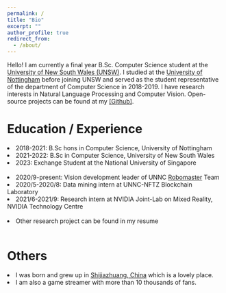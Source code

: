 ```yaml
---
permalink: /
title: "Bio"
excerpt: ""
author_profile: true
redirect_from:
  - /about/
---
```


Hello! I am currently a final year B.Sc. Computer Science student at the <a href="https://www.unsw.edu.au/">University of New South Wales (UNSW)</a>.
I studied at the <a href="https://www.nottingham.edu.cn/en/">University of Nottingham</a> before joining UNSW and served as the student representative of the department of Computer Science in 2018-2019.
I have research interests in Natural Language Processing and Computer Vision. Open-source projects can be found at my <a href='https://github.com/yueyifei0716'>[Github]</a>.

Education / Experience
======

<li> 2018-2021: B.Sc hons in Computer Science, University of Nottingham </li>
<li> 2021-2022: B.Sc in Computer Science, University of New South Wales </li>
<li> 2023: Exchange Student at the National University of Singapore </li>
<br>
<li> 2020/9-present: Vision development leader of UNNC <a href="https://www.robomaster.com/en-US">Robomaster</a> Team</li>
<li> 2020/5-2020/8: Data mining intern at UNNC-NFTZ Blockchain Laboratory</li>
<li> 2021/6-2021/9: Research intern at NVIDIA Joint-Lab on Mixed Reality, NVIDIA Technology Centre </li>
<br>
<li> Other research project can be found in my resume </li>
<br>

Others
======

<li> I was born and grew up in <a href="https://en.wikipedia.org/wiki/Shijiazhuang">Shijiazhuang, China</a> which is a lovely place.</li>
<li> I am also a game streamer with more than 10 thousands of fans.</li>
